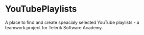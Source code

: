 # YouTubePlaylists
A place to find and create speacialy selected YouTube playlists - a teamwork project for Telerik Software Academy.

